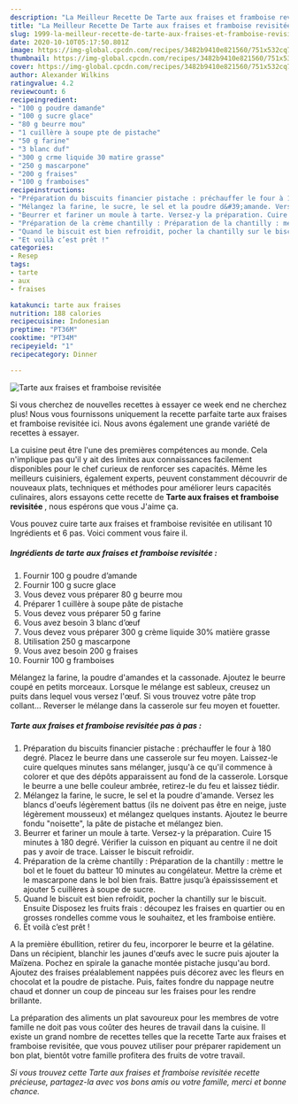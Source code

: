 ```yaml
---
description: "La Meilleur Recette De Tarte aux fraises et framboise revisitée"
title: "La Meilleur Recette De Tarte aux fraises et framboise revisitée"
slug: 1999-la-meilleur-recette-de-tarte-aux-fraises-et-framboise-revisitee
date: 2020-10-10T05:17:50.801Z
image: https://img-global.cpcdn.com/recipes/3482b9410e821560/751x532cq70/tarte-aux-fraises-et-framboise-revisitee-photo-principale-de-la-recette.jpg
thumbnail: https://img-global.cpcdn.com/recipes/3482b9410e821560/751x532cq70/tarte-aux-fraises-et-framboise-revisitee-photo-principale-de-la-recette.jpg
cover: https://img-global.cpcdn.com/recipes/3482b9410e821560/751x532cq70/tarte-aux-fraises-et-framboise-revisitee-photo-principale-de-la-recette.jpg
author: Alexander Wilkins
ratingvalue: 4.2
reviewcount: 6
recipeingredient:
- "100 g poudre damande"
- "100 g sucre glace"
- "80 g beurre mou"
- "1 cuillère à soupe pte de pistache"
- "50 g farine"
- "3 blanc duf"
- "300 g crme liquide 30 matire grasse"
- "250 g mascarpone"
- "200 g fraises"
- "100 g framboises"
recipeinstructions:
- "Préparation du biscuits financier pistache : préchauffer le four à 180 degré. Placez le beurre dans une casserole sur feu moyen. Laissez-le cuire quelques minutes sans mélanger, jusqu&#39;à ce qu&#39;il commence à colorer et que des dépôts apparaissent au fond de la casserole. Lorsque le beurre a une belle couleur ambrée, retirez-le du feu et laissez tiédir."
- "Mélangez la farine, le sucre, le sel et la poudre d&#39;amande. Versez les blancs d&#39;oeufs légèrement battus (ils ne doivent pas être en neige, juste légèrement mousseux) et mélangez quelques instants. Ajoutez le beurre fondu &#34;noisette&#34;, la pâte de pistache et mélangez bien."
- "Beurrer et fariner un moule à tarte. Versez-y la préparation. Cuire 15 minutes à 180 degré. Vérifier la cuisson en piquant au centre il ne doit pas y avoir de trace. Laisser le biscuit refroidir."
- "Préparation de la crème chantilly : Préparation de la chantilly : mettre le bol et le fouet du batteur 10 minutes au congélateur. Mettre la crème et le mascarpone dans le bol bien frais. Battre jusqu’à épaississement et ajouter 5 cuillères à soupe de sucre."
- "Quand le biscuit est bien refroidit, pocher la chantilly sur le biscuit. Ensuite Disposez les fruits frais : découpez les fraises en quartier ou en grosses rondelles comme vous le souhaitez, et les framboise entière."
- "Et voilà c’est prêt !"
categories:
- Resep
tags:
- tarte
- aux
- fraises

katakunci: tarte aux fraises 
nutrition: 188 calories
recipecuisine: Indonesian
preptime: "PT36M"
cooktime: "PT34M"
recipeyield: "1"
recipecategory: Dinner

---
```



![Tarte aux fraises et framboise revisitée](https://img-global.cpcdn.com/recipes/3482b9410e821560/751x532cq70/tarte-aux-fraises-et-framboise-revisitee-photo-principale-de-la-recette.jpg)

Si vous cherchez de nouvelles recettes à essayer ce week end ne cherchez plus! Nous vous fournissons uniquement la recette parfaite tarte aux fraises et framboise revisitée ici. Nous avons également une grande variété de recettes à essayer.

La cuisine peut être l'une des premières compétences au monde. Cela n'implique pas qu'il y ait des limites aux connaissances facilement disponibles pour le chef curieux de renforcer ses capacités. Même les meilleurs cuisiniers, également experts, peuvent constamment découvrir de nouveaux plats, techniques et méthodes pour améliorer leurs capacités culinaires, alors essayons cette recette de <strong> Tarte aux fraises et framboise revisitée </strong>, nous espérons que vous J'aime ça.

<!--inarticleads1-->

Vous pouvez cuire tarte aux fraises et framboise revisitée en utilisant 10 Ingrédients et 6 pas. Voici comment vous faire il.

##### Ingrédients de tarte aux fraises et framboise revisitée :

1. Fournir 100 g poudre d’amande
1. Fournir 100 g sucre glace
1. Vous devez vous préparer 80 g beurre mou
1. Préparer 1 cuillère à soupe pâte de pistache
1. Vous devez vous préparer 50 g farine
1. Vous avez besoin 3 blanc d’œuf
1. Vous devez vous préparer 300 g crème liquide 30% matière grasse
1. Utilisation 250 g mascarpone
1. Vous avez besoin 200 g fraises
1. Fournir 100 g framboises


Mélangez la farine, la poudre d&#39;amandes et la cassonade. Ajoutez le beurre coupé en petits morceaux. Lorsque le mélange est sableux, creusez un puits dans lequel vous versez l&#39;œuf. Si vous trouvez votre pâte trop collant… Reverser le mélange dans la casserole sur feu moyen et fouetter. 

<!--inarticleads2-->

##### Tarte aux fraises et framboise revisitée pas à pas :

1. Préparation du biscuits financier pistache : préchauffer le four à 180 degré. Placez le beurre dans une casserole sur feu moyen. Laissez-le cuire quelques minutes sans mélanger, jusqu&#39;à ce qu&#39;il commence à colorer et que des dépôts apparaissent au fond de la casserole. Lorsque le beurre a une belle couleur ambrée, retirez-le du feu et laissez tiédir.
1. Mélangez la farine, le sucre, le sel et la poudre d&#39;amande. Versez les blancs d&#39;oeufs légèrement battus (ils ne doivent pas être en neige, juste légèrement mousseux) et mélangez quelques instants. Ajoutez le beurre fondu &#34;noisette&#34;, la pâte de pistache et mélangez bien.
1. Beurrer et fariner un moule à tarte. Versez-y la préparation. Cuire 15 minutes à 180 degré. Vérifier la cuisson en piquant au centre il ne doit pas y avoir de trace. Laisser le biscuit refroidir.
1. Préparation de la crème chantilly : Préparation de la chantilly : mettre le bol et le fouet du batteur 10 minutes au congélateur. Mettre la crème et le mascarpone dans le bol bien frais. Battre jusqu’à épaississement et ajouter 5 cuillères à soupe de sucre.
1. Quand le biscuit est bien refroidit, pocher la chantilly sur le biscuit. Ensuite Disposez les fruits frais : découpez les fraises en quartier ou en grosses rondelles comme vous le souhaitez, et les framboise entière.
1. Et voilà c’est prêt !


A la première ébullition, retirer du feu, incorporer le beurre et la gélatine. Dans un récipient, blanchir les jaunes d&#39;œufs avec le sucre puis ajouter la Maïzena. Pochez en spirale la ganache montée pistache jusqu&#39;au bord. Ajoutez des fraises préalablement nappées puis décorez avec les fleurs en chocolat et la poudre de pistache. Puis, faites fondre du nappage neutre chaud et donner un coup de pinceau sur les fraises pour les rendre brillante. 

<!--inarticleads1-->

<p>
La préparation des aliments un plat savoureux pour les membres de votre famille ne doit pas vous coûter des heures de travail dans la cuisine. Il existe un grand nombre de recettes telles que la recette Tarte aux fraises et framboise revisitée, que vous pouvez utiliser pour préparer rapidement un bon plat, bientôt votre famille profitera des fruits de votre travail.
</p>

<p>
<i>Si vous trouvez cette Tarte aux fraises et framboise revisitée recette précieuse, partagez-la avec vos bons amis ou votre famille, merci et bonne chance.</i>
</p>
